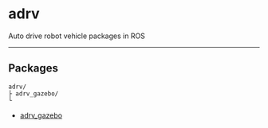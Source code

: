 # adrv

Auto drive robot vehicle packages in ROS

----------------------------------------

## Packages

```
adrv/
├ adrv_gazebo/
└
```

- [adrv_gazebo](httsp://github.com/DaiGuard/adrv/adrv_gazebo)